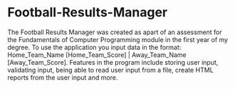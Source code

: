 # Football-Results-Manager
The Football Results Manager was created as apart of an assessment for the Fundamentals of Computer Programming module in the first year of my degree. 
To use the application you input data in the format: Home_Team_Name [Home_Team_Score] | Away_Team_Name [Away_Team_Score]. Features in the program include storing user input, validating input, being able to read user input from a file, create HTML reports from the user input and more.
